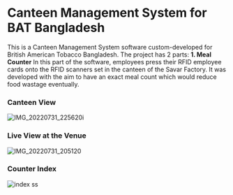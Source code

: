 # Canteen Management System for BAT Bangladesh

This is a Canteen Management System software custom-developed for British American Tobacco Bangladesh.
The project has 2 parts:
**1. Meal Counter**
In this part of the software, employees press their RFID employee cards onto the RFID scanners set in the canteen of the Savar Factory. It was developed with the aim to have an exact meal count which would reduce food wastage eventually.

### Canteen View
![IMG_20220731_225620i](https://github.com/user-attachments/assets/4a6d7977-c479-419f-8195-3b537ceae055)

### Live View at the Venue
![IMG_20220731_205120](https://github.com/user-attachments/assets/48780a85-15a4-47ac-bdf4-d8a00066a669)

### Counter Index
![index ss](https://github.com/user-attachments/assets/a74dbbe5-d2c7-44e3-af5f-e94dff807f67)



